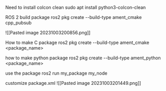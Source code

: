 
Need to install colcon clean
sudo apt install python3-colcon-clean

ROS 2 build package
ros2 pkg create --build-type ament_cmake cpp_pubsub

![[Pasted image 20231003200856.png]]

How to make C package
ros2 pkg create --build-type ament_cmake <package_name>

how to make python package
ros2 pkg create --build-type ament_python <package_name>

use the package
ros2 run my_package my_node

customize package.xml
![[Pasted image 20231003201449.png]]



